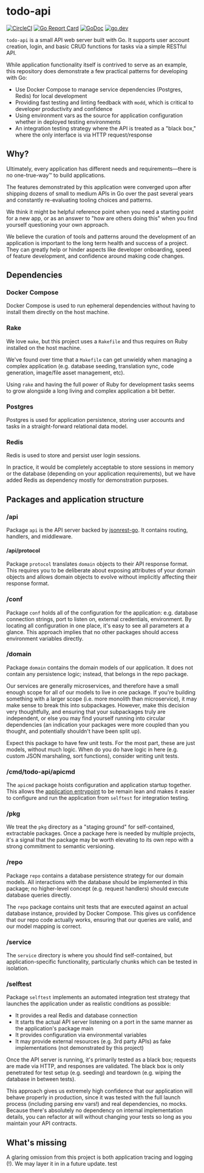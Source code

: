 # todo-api

[![CircleCI](https://img.shields.io/circleci/build/github/deliveroo/todo-api)](https://circleci.com/gh/deliveroo/todo-api/tree/master)
[![Go Report Card](https://goreportcard.com/badge/github.com/deliveroo/todo-api)](https://goreportcard.com/report/github.com/deliveroo/todo-api)
[![GoDoc](https://godoc.org/net/http?status.svg)](https://godoc.org/github.com/deliveroo/todo-api)
[![go.dev](https://img.shields.io/badge/go.dev-pkg-007d9c.svg?style=flat)](https://pkg.go.dev/github.com/deliveroo/todo-api)

`todo-api` is a small API web server built with Go. It supports user account
creation, login, and basic CRUD functions for tasks via a simple RESTful API.

While application functionality itself is contrived to serve as an example, this
repository does demonstrate a few practical patterns for developing with Go:

- Use Docker Compose to manage service dependencies (Postgres, Redis) for local
  development
- Providing fast testing and linting feedback with `modd`, which is critical to
  developer productivity and confidence
- Using environment vars as the source for application configuration whether in
  deployed testing environments
- An integration testing strategy where the API is treated as a "black box,"
  where the only interface is via HTTP request/response

## Why?

Ultimately, every application has different needs and requirements—there is no
one-true-way™ to build applications.

The features demonstrated by this application were converged upon after shipping
dozens of small to medium APIs in Go over the past several years and constantly
re-evaluating tooling choices and patterns.

We think it might be helpful reference point when you need a starting point for
a new app, or as an answer to "how are others doing this" when you find yourself
questioning your own approach.

We believe the curation of tools and patterns around the development of an
application is important to the long term health and success of a project. They
can greatly help or hinder aspects like developer onboarding, speed of feature
development, and confidence around making code changes.

## Dependencies

### Docker Compose

Docker Compose is used to run ephemeral dependencies without having to install
them directly on the host machine.

### Rake

We love `make`, but this project uses a `Rakefile` and thus requires on Ruby
installed on the host machine.

We've found over time that a `Makefile` can get unwieldy when managing a complex
application (e.g. database seeding, translation sync, code generation,
image/file asset management, etc).

Using `rake` and having the full power of Ruby for development tasks seems to
grow alongside a long living and complex application a bit better.

### Postgres

Postgres is used for application persistence, storing user accounts and tasks in
a straight-forward relational data model.

### Redis

Redis is used to store and persist user login sessions.

In practice, it would be completely acceptable to store sessions in memory or
the database (depending on your application requirements), but we have added
Redis as dependency mostly for demonstration purposes.

## Packages and application structure

### /api

Package `api` is the API server backed by
[jsonrest-go](https://github.com/deliveroo/jsonrest-go). It contains routing,
handlers, and middleware.

#### /api/protocol

Package `protocol` translates `domain` objects to their API response format.
This requires you to be deliberate about exposing attributes of your domain
objects and allows domain objects to evolve without implicitly affecting their
response format.

### /conf

Package `conf` holds all of the configuration for the application: e.g. database
connection strings, port to listen on, external credentials, environment. By
locating all configuration in one place, it's easy to see all parameters at a
glance. This approach implies that no other packages should access environment
variables directly.

### /domain

Package `domain` contains the domain models of our application. It does not
contain any persistence logic; instead, that belongs in the repo package.

Our services are generally microservices, and therefore have a small enough
scope for all of our models to live in one package. If you're building something
with a larger scope (i.e. more monolith than microservice), it may make sense to
break this into subpackages. However, make this decision very thoughtfully, and
ensuring that your subpackages truly are independent, or else you may find
yourself running into circular dependencies (an indication your packages were
more coupled than you thought, and potentially shouldn't have been split up).

Expect this package to have few unit tests. For the most part, these are just
models, without much logic. When do you do have logic in here (e.g. custom JSON
marshaling, sort functions), consider writing unit tests.

### /cmd/todo-api/apicmd

The `apicmd` package hoists configuration and application startup together. This
allows the [application entrypoint](./cmd/todo-api/main.go) to be remain lean
and makes it easier to configure and run the application from `selftest` for
integration testing.

### /pkg

We treat the `pkg` directory as a "staging ground" for self-contained,
extractable packages. Once a package here is needed by multiple projects, it's a
signal that the package may be worth elevating to its own repo with a strong
commitment to semantic versioning.

### /repo

Package `repo` contains a database persistence strategy for our domain models.
All interactions with the database should be implemented in this package; no
higher-level concept (e.g. request handlers) should execute database queries
directly.

The `repo` package contains unit tests that are executed against an actual
database instance, provided by Docker Compose. This gives us confidence that our
repo code actually works, ensuring that our queries are valid, and our model
mapping is correct.

### /service

The `service` directory is where you should find self-contained, but
application-specific functionality, particularly chunks which can be tested in
isolation.

### /selftest

Package `selftest` implements an automated integration test strategy that
launches the application under as realistic conditions as possible:

- It provides a real Redis and database connection
- It starts the actual API server listening on a port in the same manner as the
  application's package main
- It provides configuration via environmental variables
- It may provide external resources (e.g. 3rd party APIs) as fake
  implementations (not demonstrated by this project)

Once the API server is running, it's primarily tested as a black box; requests
are made via HTTP, and responses are validated. The black box is only penetrated
for test setup (e.g. seeding) and teardown (e.g. wiping the database in between
tests).

This approach gives us extremely high confidence that our application will
behave properly in production, since it was tested with the full launch process
(including parsing env vars!) and real dependencies, no mocks. Because there's
absolutely no dependency on internal implementation details, you can refactor at
will without changing your tests so long as you maintain your API contracts.

## What's missing

A glaring omission from this project is both application tracing and logging
(!). We may layer it in in a future update.
test
